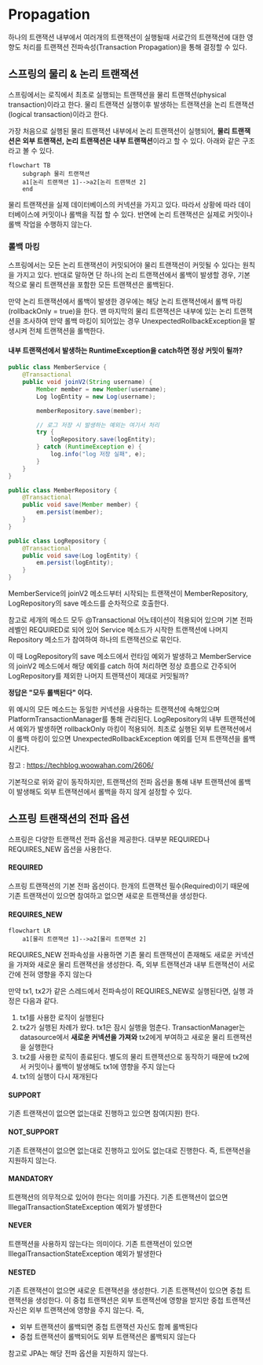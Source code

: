 # Propagation

하나의 트랜잭션 내부에서 여러개의 트랜잭션이 실행될때 서로간의 트랜잭션에 대한 영향도 처리를 트랜잭션 전파속성(Transaction Propagation)을 통해 결정할 수 있다.


## 스프링의 물리 & 논리 트랜잭션
스프링에서는 로직에서 최초로 실행되는 트랜잭션을 물리 트랜잭션(physical transaction)이라고 한다. 물리 트랜잭션 실행이후 발생하는 트랜잭션을 논리 트랜잭션(logical transaction)이라고 한다.

가장 처음으로 실행된 물리 트랜잭션 내부에서 논리 트랜잭션이 실행되어, **물리 트랜잭션은 외부 트랜잭션, 논리 트랜잭션은 내부 트랜잭션**이라고 할 수 있다.  아래와 같은 구조라고 볼 수 있다.

```mermaid
flowchart TB
    subgraph 물리 트랜잭션
    a1[논리 트랜잭션 1]-->a2[논리 트랜잭션 2]
    end
```

물리 트랜잭션을 실제 데이터베이스의 커넥션을 가지고 있다. 따라서 상황에 따라 데이터베이스에 커밋이나 롤백을 직접 할 수 있다. 반면에 논리 트랜잭션은 실제로 커밋이나 롤백 작업을 수행하지 않는다.

### 롤백 마킹
스프링에서는 모든 논리 트랜잭션이 커밋되어야 물리 트랜잭션이 커밋될 수 있다는 원칙을 가지고 있다. 반대로 말하면 단 하나의 논리 트랜잭션에서 롤백이 발생할 경우, 기본적으로 물리 트랜잭션을 포함한 모든 트랜잭션은 롤백된다.

만약 논리 트랜잭션에서 롤백이 발생한 경우에는 해당 논리 트랜잭션에서 롤백 마킹(rollbackOnly = true)을 한다. 맨 마지막의 물리 트랜잭션은 내부에 있는 논리 트랜잭션을 조사하여 만약 롤백 마킹이 되어있는 경우 UnexpectedRollbackException을 발생시켜 전체 트랜잭션을 롤백한다.

#### 내부 트랜잭션에서 발생하는 RuntimeException을 catch하면 정상 커밋이 될까?
```java
public class MemberService {
    @Transactional
    public void joinV2(String username) {
        Member member = new Member(username);
        Log logEntity = new Log(username);

        memberRepository.save(member);

        // 로그 저장 시 발생하는 예외는 여기서 처리
        try {
            logRepository.save(logEntity);
        } catch (RuntimeException e) {
            log.info("log 저장 실패", e);
        }
    }
}
```

```java
public class MemberRepository {
    @Transactional
    public void save(Member member) {
        em.persist(member);
    }
}
```

```java
public class LogRepository {
    @Transactional
    public void save(Log logEntity) {
        em.persist(logEntity);
    }
}
```

MemberService의 joinV2 메소드부터 시작되는 트랜잭션이 MemberRepository, LogRepository의 save 메소드를 순차적으로 호출한다. 

참고로 세개의 메소드 모두 @Transactional 어노테이션이 적용되어 있으며 기본 전파레벨인 REQUIRED로 되어 있어 Service 메소드가 시작한 트랜잭션에 나머지 Repository 메소드가 참여하여 하나의 트랜잭션으로 묶인다.

이 때 LogRepository의 save 메소드에서 런타임 예외가 발생하고 MemberService의 joinV2 메소드에서 해당 예외를 catch 하여 처리하면 정상 흐름으로 간주되어 LogRepository를 제외한 나머지 트랜잭션이 제대로 커밋될까?

**정답은 "모두 롤백된다" 이다.**  

위 예시의 모든 메소드는 동일한 커넥션을 사용하는 트랜잭션에 속해있으며 PlatformTransactionManager를 통해 관리된다. LogRepository의 내부 트랜잭션에서 예외가 발생하면 rollbackOnly 마킹이 적용되어. 최초로 실행된 외부 트랜잭션에서 이 롤백 마킹이 있으면 UnexpectedRollbackException 예외를 던져 트랜잭션을 롤백시킨다. 

참고 : https://techblog.woowahan.com/2606/

기본적으로 위와 같이 동작하지만, 트랜잭션의 전파 옵션을 통해 내부 트랜잭션에 롤백이 발생해도 외부 트랜잭션에서 롤백을 하지 않게 설정할 수 있다. 

## 스프링 트랜잭션의 전파 옵션
스프링은 다양한 트랜잭션 전파 옵션을 제공한다. 대부분 REQUIRED나 REQUIRES_NEW 옵션을 사용한다.

#### REQUIRED
스프링 트랜잭션의 기본 전파 옵션이다. 한개의 트랜잭션 필수(Required)이기 때문에 기존 트랜잭션이 있으면 참여하고 없으면 새로운 트랜잭션을 생성한다.

#### REQUIRES_NEW
```mermaid
flowchart LR
    a1[물리 트랜잭션 1]-->a2[물리 트랜잭션 2]
```
REQUIRES_NEW 전파속성을 사용하면 기존 물리 트랜잭션이 존재해도 새로운 커넥션을 가져와 새로운 물리 트랜잭션을 생성한다. 즉, 외부 트랜잭션과 내부 트랜잭션이 서로간에 전혀 영향을 주지 않는다

만약 tx1, tx2가 같은 스레드에서 전파속성이 REQUIRES_NEW로 실행된다면, 실행 과정은 다음과 같다.
1. tx1를 사용한 로직이 실행된다
2. tx2가 실행된 차례가 왔다. tx1은 잠시 실행을 멈춘다. TransactionManager는 datasource에서 **새로운 커넥션을 가져와** tx2에게 부여하고 새로운 물리 트랜잭션을 실행한다
3. tx2를 사용한 로직이 종료된다. 별도의 물리 트랜잭션으로 동작하기 때문에 tx2에서 커밋이나 롤백이 발생해도 tx1에 영향을 주지 않는다
4. tx1의 실행이 다시 재개된다

#### SUPPORT
기존 트랜잭션이 없으면 없는대로 진행하고 있으면 참여(지원) 한다.

#### NOT_SUPPORT
기존 트랜잭션이 없으면 없는대로 진행하고 있어도 없는대로 진행한다. 즉, 트랜잭션을 지원하지 않는다.

#### MANDATORY
트랜잭션의 의무적으로 있어야 한다는 의미를 가진다. 기존 트랜잭션이 없으면 IllegalTransactionStateException 예외가 발생한다

#### NEVER
트랜잭션을 사용하지 않는다는 의미이다. 기존 트랜잭션이 있으면 IllegalTransactionStateException 예외가 발생한다

#### NESTED
기존 트랜잭션이 없으면 새로운 트랜잭션을 생성한다. 기존 트랜잭션이 있으면 중첩 트랜잭션을 생성한다. 이 중첩 트랜잭션은 외부 트랜잭션에 영향을 받지만 중첩 트랜잭션 자신은 외부 트랜잭션에 영향을 주지 않는다. 즉,
- 외부 트랜잭션이 롤백되면 중첩 트랜잭션 자신도 함께 롤백된다
- 중첩 트랜잭션이 롤백되어도 외부 트랜잭션은 롤백되지 않는다

참고로 JPA는 해당 전파 옵션을 지원하지 않는다.